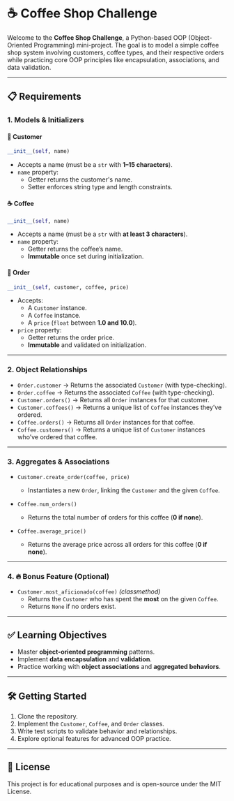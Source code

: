 
# ☕ Coffee Shop Challenge

Welcome to the **Coffee Shop Challenge**, a Python-based OOP (Object-Oriented Programming) mini-project. The goal is to model a simple coffee shop system involving customers, coffee types, and their respective orders while practicing core OOP principles like encapsulation, associations, and data validation.

---

## 📋 Requirements

### 1. Models & Initializers

#### 🧍 Customer
```python
__init__(self, name)
```
- Accepts a name (must be a `str` with **1–15 characters**).
- `name` property:
  - Getter returns the customer's name.
  - Setter enforces string type and length constraints.

#### ☕ Coffee
```python
__init__(self, name)
```
- Accepts a name (must be a `str` with **at least 3 characters**).
- `name` property:
  - Getter returns the coffee’s name.
  - **Immutable** once set during initialization.

#### 🧾 Order
```python
__init__(self, customer, coffee, price)
```
- Accepts:
  - A `Customer` instance.
  - A `Coffee` instance.
  - A `price` (`float` between **1.0 and 10.0**).
- `price` property:
  - Getter returns the order price.
  - **Immutable** and validated on initialization.

---

### 2. Object Relationships

- `Order.customer` → Returns the associated `Customer` (with type-checking).
- `Order.coffee` → Returns the associated `Coffee` (with type-checking).
- `Customer.orders()` → Returns all `Order` instances for that customer.
- `Customer.coffees()` → Returns a unique list of `Coffee` instances they’ve ordered.
- `Coffee.orders()` → Returns all `Order` instances for that coffee.
- `Coffee.customers()` → Returns a unique list of `Customer` instances who’ve ordered that coffee.

---

### 3. Aggregates & Associations

- `Customer.create_order(coffee, price)`  
  - Instantiates a new `Order`, linking the `Customer` and the given `Coffee`.

- `Coffee.num_orders()`  
  - Returns the total number of orders for this coffee (**0 if none**).

- `Coffee.average_price()`  
  - Returns the average price across all orders for this coffee (**0 if none**).

---

### 4. 🔥 Bonus Feature (Optional)

- `Customer.most_aficionado(coffee)` *(classmethod)*  
  - Returns the `Customer` who has spent the **most** on the given `Coffee`.  
  - Returns `None` if no orders exist.

---

## ✅ Learning Objectives

- Master **object-oriented programming** patterns.
- Implement **data encapsulation** and **validation**.
- Practice working with **object associations** and **aggregated behaviors**.

---

## 🛠️ Getting Started

1. Clone the repository.
2. Implement the `Customer`, `Coffee`, and `Order` classes.
3. Write test scripts to validate behavior and relationships.
4. Explore optional features for advanced OOP practice.

---

## 📎 License

This project is for educational purposes and is open-source under the MIT License.
